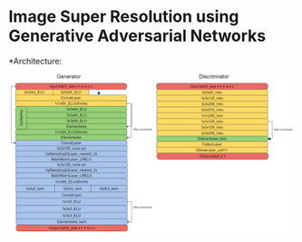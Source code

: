 # Image Super Resolution using Generative Adversarial Networks

*Architecture:

![Alt text](/img/ESRGAN2m.png)


